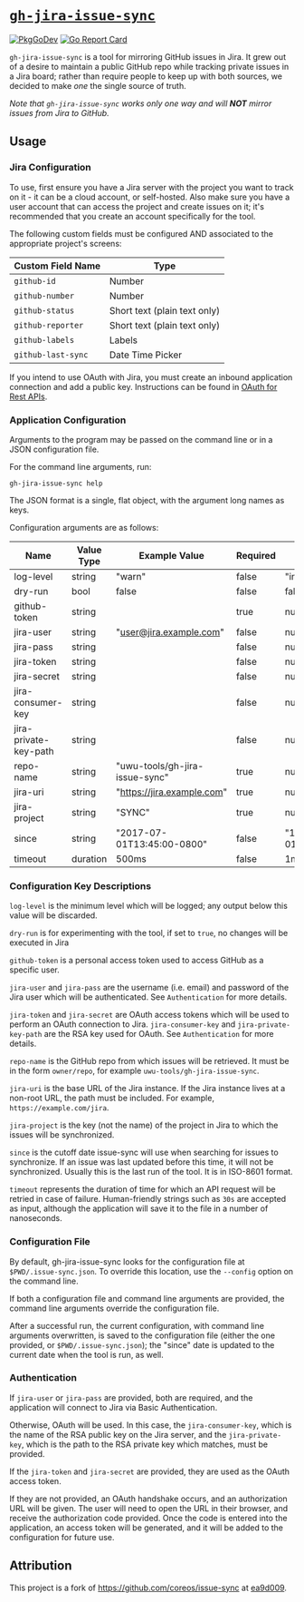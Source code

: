 # [`gh-jira-issue-sync`](https://pkg.go.dev/github.com/uwu-tools/gh-jira-issue-sync)

[![PkgGoDev](https://pkg.go.dev/badge/github.com/uwu-tools/gh-jira-issue-sync)](https://pkg.go.dev/github.com/uwu-tools/gh-jira-issue-sync)
[![Go Report Card](https://goreportcard.com/badge/github.com/uwu-tools/gh-jira-issue-sync)](https://goreportcard.com/report/github.com/uwu-tools/gh-jira-issue-sync)

`gh-jira-issue-sync` is a tool for mirroring GitHub issues in Jira. It grew out
of a desire to maintain a public GitHub repo while tracking private issues in a
Jira board; rather than require people to keep up with both sources, we decided
to make *one* the single source of truth.

_Note that `gh-jira-issue-sync` works only one way and will **NOT** mirror
issues from Jira to GitHub._

## Usage

### Jira Configuration

To use, first ensure you have a Jira server with the project you want
to track on it - it can be a cloud account, or self-hosted. Also make
sure you have a user account that can access the project and create
issues on it; it's recommended that you create an account specifically
for the tool.

The following custom fields must be configured AND associated to the
appropriate project's screens:

| Custom Field Name | Type |
| --- | --- |
| `github-id` | Number |
| `github-number` | Number |
| `github-status` | Short text (plain text only) |
| `github-reporter` | Short text (plain text only) |
| `github-labels` | Labels |
| `github-last-sync` | Date Time Picker |

If you intend to use OAuth with Jira, you must create an inbound
application connection and add a public key. Instructions can be found
in
[OAuth for Rest APIs](https://developer.atlassian.com/cloud/jira/platform/jira-rest-api-oauth-authentication/).

### Application Configuration

Arguments to the program may be passed on the command line or in a JSON
configuration file.

For the command line arguments, run:

```console
gh-jira-issue-sync help
```

The JSON format is a single, flat object, with the argument long
names as keys.

Configuration arguments are as follows:

| Name | Value Type | Example Value | Required | Default |
| --- | --- | --- | --- | --- |
| log-level | string | "warn" | false | "info" |
| dry-run | bool | false | false | false |
| github-token | string | | true | null |
| jira-user | string | "user@jira.example.com" | false | null |
| jira-pass | string | | false | null |
| jira-token | string | | false | null |
| jira-secret | string | | false | null |
| jira-consumer-key | string | | false | null |
| jira-private-key-path | string | | false | null |
| repo-name | string | "uwu-tools/gh-jira-issue-sync" | true | null |
| jira-uri | string | "https://jira.example.com" | true | null |
| jira-project | string | "SYNC" | true | null |
| since | string | "2017-07-01T13:45:00-0800" | false | "1970-01-01T00:00:00+0000" |
| timeout | duration | 500ms | false | 1m |

### Configuration Key Descriptions

`log-level` is the minimum level which will be logged; any output below
this value will be discarded.

`dry-run` is for experimenting with the tool, if set to `true`, no changes will be executed in Jira

`github-token` is a personal access token used to access GitHub as a
specific user.

`jira-user` and `jira-pass` are the username (i.e. email) and password
of the Jira user which will be authenticated. See `Authentication` for
more details.

`jira-token` and `jira-secret` are OAuth access tokens which will be
used to perform an OAuth connection to Jira. `jira-consumer-key` and
`jira-private-key-path` are the RSA key used for OAuth. See
`Authentication` for more details.

`repo-name` is the GitHub repo from which issues will be retrieved. It
must be in the form `owner/repo`, for example `uwu-tools/gh-jira-issue-sync`.

`jira-uri` is the base URL of the Jira instance. If the Jira instance
lives at a non-root URL, the path must be included. For example,
`https://example.com/jira`.

`jira-project` is the key (not the name) of the project in Jira to
which the issues will be synchronized.

`since` is the cutoff date issue-sync will use when searching for issues
to synchronize. If an issue was last updated before this time, it will
not be synchronized. Usually this is the last run of the tool. It is in
ISO-8601 format.

`timeout` represents the duration of time for which an API request will
be retried in case of failure. Human-friendly strings such as `30s` are
accepted as input, although the application will save it to the file
in a number of nanoseconds.

### Configuration File

By default, gh-jira-issue-sync looks for the configuration file at
`$PWD/.issue-sync.json`. To override this location, use the `--config`
option on the command line.

If both a configuration file and command line arguments are provided,
the command line arguments override the configuration file.

After a successful run, the current configuration, with command line
arguments overwritten, is saved to the configuration file (either the
one provided, or `$PWD/.issue-sync.json`); the "since" date is updated
to the current date when the tool is run, as well.

### Authentication

If `jira-user` or `jira-pass` are provided, both are required, and the
application will connect to Jira via Basic Authentication.

Otherwise, OAuth will be used. In this case, the `jira-consumer-key`, which is the
name of the RSA public key on the Jira server, and the
`jira-private-key`, which is the path to the RSA private key which
matches, must be provided.

If the `jira-token` and `jira-secret` are provided, they are used as the
OAuth access token.

If they are not provided, an OAuth handshake occurs, and an authorization
URL will be given. The user will need to open the URL in their browser,
and receive the authorization code provided. Once the code is entered
into the application, an access token will be generated, and it will be
added to the configuration for future use.

## Attribution

This project is a fork of https://github.com/coreos/issue-sync at [ea9d009](https://github.com/coreos/issue-sync/tree/ea9d009092f930d7e5e380d0ba534ceddc084439).
